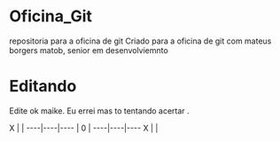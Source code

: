 # Oficina_Git
repositoria para a oficina de git
Criado para a oficina de git com mateus borgers matob, senior em desenvolviemnto 



# Editando
Edite ok maike.
    Eu errei mas to tentando acertar .

 X  |    |
----|----|----
    |  0 |
----|----|----
  X |    |
